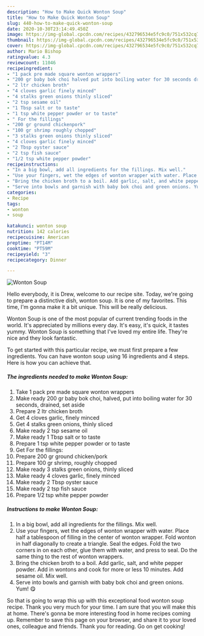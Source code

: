 ```yaml
---
description: "How to Make Quick Wonton Soup"
title: "How to Make Quick Wonton Soup"
slug: 440-how-to-make-quick-wonton-soup
date: 2020-10-30T23:14:49.450Z
image: https://img-global.cpcdn.com/recipes/432796534e5fc9c0/751x532cq70/wonton-soup-recipe-main-photo.jpg
thumbnail: https://img-global.cpcdn.com/recipes/432796534e5fc9c0/751x532cq70/wonton-soup-recipe-main-photo.jpg
cover: https://img-global.cpcdn.com/recipes/432796534e5fc9c0/751x532cq70/wonton-soup-recipe-main-photo.jpg
author: Mario Bishop
ratingvalue: 4.3
reviewcount: 11046
recipeingredient:
- "1 pack pre made square wonton wrappers"
- "200 gr baby bok choi halved put into boiling water for 30 seconds drained set aside"
- "2 ltr chicken broth"
- "4 cloves garlic finely minced"
- "4 stalks green onions thinly sliced"
- "2 tsp sesame oil"
- "1 Tbsp salt or to taste"
- "1 tsp white pepper powder or to taste"
- " For the fillings"
- "200 gr ground chickenpork"
- "100 gr shrimp roughly chopped"
- "3 stalks green onions thinly sliced"
- "4 cloves garlic finely minced"
- "2 Tbsp oyster sauce"
- "2 tsp fish sauce"
- "1/2 tsp white pepper powder"
recipeinstructions:
- "In a big bowl, add all ingredients for the fillings. Mix well."
- "Use your fingers, wet the edges of wonton wrapper with water. Place half a tablespoon of filling in the center of wonton wrapper. Fold wonton in half diagonally to create a triangle. Seal the edges. Fold the two corners in on each other, glue them with water, and press to seal. Do the same thing to the rest of wonton wrappers."
- "Bring the chicken broth to a boil. Add garlic, salt, and white pepper powder. Add in wontons and cook for more or less 10 minutes. Add sesame oil. Mix well."
- "Serve into bowls and garnish with baby bok choi and green onions. Yum! 😋"
categories:
- Recipe
tags:
- wonton
- soup

katakunci: wonton soup 
nutrition: 142 calories
recipecuisine: American
preptime: "PT14M"
cooktime: "PT59M"
recipeyield: "3"
recipecategory: Dinner

---
```



![Wonton Soup](https://img-global.cpcdn.com/recipes/432796534e5fc9c0/751x532cq70/wonton-soup-recipe-main-photo.jpg)

Hello everybody, it is Drew, welcome to our recipe site. Today, we're going to prepare a distinctive dish, wonton soup. It is one of my favorites. This time, I'm gonna make it a bit unique. This will be really delicious.

Wonton Soup is one of the most popular of current trending foods in the world. It's appreciated by millions every day. It's easy, it's quick, it tastes yummy. Wonton Soup is something that I've loved my entire life. They're nice and they look fantastic.




To get started with this particular recipe, we must first prepare a few ingredients. You can have wonton soup using 16 ingredients and 4 steps. Here is how you can achieve that.

<!--inarticleads1-->

##### The ingredients needed to make Wonton Soup:

1. Take 1 pack pre made square wonton wrappers
1. Make ready 200 gr baby bok choi, halved, put into boiling water for 30 seconds, drained, set aside
1. Prepare 2 ltr chicken broth
1. Get 4 cloves garlic, finely minced
1. Get 4 stalks green onions, thinly sliced
1. Make ready 2 tsp sesame oil
1. Make ready 1 Tbsp salt or to taste
1. Prepare 1 tsp white pepper powder or to taste
1. Get  For the fillings:
1. Prepare 200 gr ground chicken/pork
1. Prepare 100 gr shrimp, roughly chopped
1. Make ready 3 stalks green onions, thinly sliced
1. Make ready 4 cloves garlic, finely minced
1. Make ready 2 Tbsp oyster sauce
1. Make ready 2 tsp fish sauce
1. Prepare 1/2 tsp white pepper powder




<!--inarticleads2-->

##### Instructions to make Wonton Soup:

1. In a big bowl, add all ingredients for the fillings. Mix well.
1. Use your fingers, wet the edges of wonton wrapper with water. Place half a tablespoon of filling in the center of wonton wrapper. Fold wonton in half diagonally to create a triangle. Seal the edges. Fold the two corners in on each other, glue them with water, and press to seal. Do the same thing to the rest of wonton wrappers.
1. Bring the chicken broth to a boil. Add garlic, salt, and white pepper powder. Add in wontons and cook for more or less 10 minutes. Add sesame oil. Mix well.
1. Serve into bowls and garnish with baby bok choi and green onions. Yum! 😋




So that is going to wrap this up with this exceptional food wonton soup recipe. Thank you very much for your time. I am sure that you will make this at home. There's gonna be more interesting food in home recipes coming up. Remember to save this page on your browser, and share it to your loved ones, colleague and friends. Thank you for reading. Go on get cooking!
